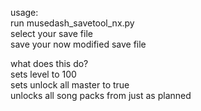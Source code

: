 usage:  
run musedash_savetool_nx.py  
select your save file  
save your now modified save file  

what does this do?  
sets level to 100  
sets unlock all master to true  
unlocks all song packs from just as planned  
